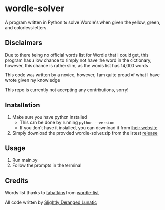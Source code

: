 # wordle-solver
A program written in Python to solve Wordle's when given the yellow, green, and colorless letters.

Disclaimers
---
Due to there being no official words list for Wordle that I could get, this program has a low chance to simply not have the word in the dictionary, however, this chance is rather slim, as the words list has 14,000 words

This code was written by a novice, however, I am quite proud of what I have wrote given my knowledge

This repo is currently not accepting any contributions, sorry!

Installation
---
1. Make sure you have python installed
   - This can be done by running `python --version`
   - If you don't have it installed, you can download it from [their website](https://www.python.org/downloads/)
2. Simply download the provided wordle-solver.zip from the latest [release](https://github.com/Slightly-Deranged-Lunatic/wordle-solver/releases/)

Usage
---
1. Run main.py
2. Follow the prompts in the terminal

Credits
---
Words list thanks to [tabatkins](https://github.com/tabatkins) from [wordle-list](https://github.com/tabatkins/wordle-list)

All code written by [Slightly Deranged Lunatic](https://github.com/Slightly-Deranged-Lunatic)
